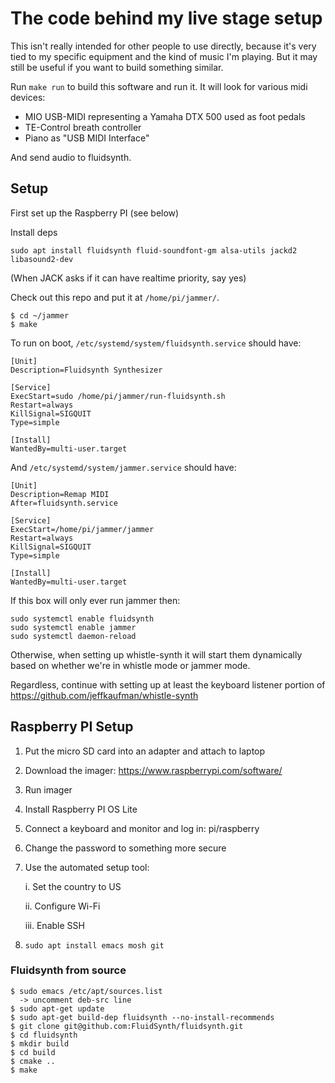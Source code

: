 # The code behind my live stage setup

This isn't really intended for other people to use directly, because it's very
tied to my specific equipment and the kind of music I'm playing.  But it may
still be useful if you want to build something similar.

Run `make run` to build this software and run it.  It will look for various
midi devices:

* MIO USB-MIDI representing a Yamaha DTX 500 used as foot pedals
* TE-Control breath controller
* Piano as "USB MIDI Interface"

And send audio to fluidsynth.

## Setup

First set up the Raspberry PI (see below)

Install deps

```
sudo apt install fluidsynth fluid-soundfont-gm alsa-utils jackd2 libasound2-dev
```

(When JACK asks if it can have realtime priority, say yes)

Check out this repo and put it at `/home/pi/jammer/`.

```
$ cd ~/jammer
$ make
```

To run on boot, `/etc/systemd/system/fluidsynth.service` should have:

```
[Unit]
Description=Fluidsynth Synthesizer

[Service]
ExecStart=sudo /home/pi/jammer/run-fluidsynth.sh
Restart=always
KillSignal=SIGQUIT
Type=simple

[Install]
WantedBy=multi-user.target
```

And `/etc/systemd/system/jammer.service` should have:

```
[Unit]
Description=Remap MIDI
After=fluidsynth.service

[Service]
ExecStart=/home/pi/jammer/jammer
Restart=always
KillSignal=SIGQUIT
Type=simple

[Install]
WantedBy=multi-user.target
```

If this box will only ever run jammer then:

```
sudo systemctl enable fluidsynth
sudo systemctl enable jammer
sudo systemctl daemon-reload
```

Otherwise, when setting up whistle-synth it will start them dynamically based
on whether we're in whistle mode or jammer mode.

Regardless, continue with setting up at least the keyboard listener portion of
https://github.com/jeffkaufman/whistle-synth

## Raspberry PI Setup

1. Put the micro SD card into an adapter and attach to laptop

2. Download the imager: https://www.raspberrypi.com/software/

3. Run imager

4. Install Raspberry PI OS Lite

5. Connect a keyboard and monitor and log in: pi/raspberry

6. Change the password to something more secure

7. Use the automated setup tool:

   i. Set the country to US

   ii. Configure Wi-Fi

   iii. Enable SSH

8. `sudo apt install emacs mosh git`

### Fluidsynth from source

```
$ sudo emacs /etc/apt/sources.list
  -> uncomment deb-src line
$ sudo apt-get update
$ sudo apt-get build-dep fluidsynth --no-install-recommends
$ git clone git@github.com:FluidSynth/fluidsynth.git
$ cd fluidsynth
$ mkdir build
$ cd build
$ cmake ..
$ make
```